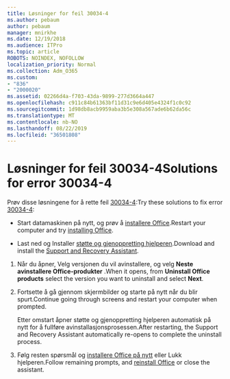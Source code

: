 ```yaml
---
title: Løsninger for feil 30034-4
ms.author: pebaum
author: pebaum
manager: mnirkhe
ms.date: 12/19/2018
ms.audience: ITPro
ms.topic: article
ROBOTS: NOINDEX, NOFOLLOW
localization_priority: Normal
ms.collection: Adm_O365
ms.custom:
- "836"
- "2000020"
ms.assetid: 02266d4a-f703-43da-9899-277d3664a447
ms.openlocfilehash: c911c84b61363bf11d31c9e6d405e4324f1c0c92
ms.sourcegitcommit: 1d98db8acb9959aba3b5e308a567ade6b62da56c
ms.translationtype: MT
ms.contentlocale: nb-NO
ms.lasthandoff: 08/22/2019
ms.locfileid: "36501808"
---
```

# <a name="solutions-for-error-30034-4"></a><span data-ttu-id="0bdf8-102">Løsninger for feil 30034-4</span><span class="sxs-lookup"><span data-stu-id="0bdf8-102">Solutions for error 30034-4</span></span>

<span data-ttu-id="0bdf8-103">Prøv disse løsningene for å rette feil [30034-4](https://support.office.com/article/d5df89a9-0507-4b4c-92f9-22f457e630aa?wt.mc_id=Alchemy_ClientDIA):</span><span class="sxs-lookup"><span data-stu-id="0bdf8-103">Try these solutions to fix error [30034-4](https://support.office.com/article/d5df89a9-0507-4b4c-92f9-22f457e630aa?wt.mc_id=Alchemy_ClientDIA):</span></span>
  
- <span data-ttu-id="0bdf8-104">Start datamaskinen på nytt, og prøv å [installere Office](https://portal.office.com/OLS/MySoftware.aspx).</span><span class="sxs-lookup"><span data-stu-id="0bdf8-104">Restart your computer and try [installing Office](https://portal.office.com/OLS/MySoftware.aspx).</span></span>

- <span data-ttu-id="0bdf8-105">Last ned og Installer [støtte og gjenoppretting hjelperen](https://aka.ms/SARA-OfficeUninstall-Alchemy).</span><span class="sxs-lookup"><span data-stu-id="0bdf8-105">Download and install the [Support and Recovery Assistant](https://aka.ms/SARA-OfficeUninstall-Alchemy).</span></span>

1. <span data-ttu-id="0bdf8-106">Når du åpner, Velg versjonen du vil avinstallere, og velg **Neste** **avinstallere Office-produkter** .</span><span class="sxs-lookup"><span data-stu-id="0bdf8-106">When it opens, from **Uninstall Office products** select the version you want to uninstall and select **Next**.</span></span>

2. <span data-ttu-id="0bdf8-107">Fortsette å gå gjennom skjermbilder og starte på nytt når du blir spurt.</span><span class="sxs-lookup"><span data-stu-id="0bdf8-107">Continue going through screens and restart your computer when prompted.</span></span>

    <span data-ttu-id="0bdf8-108">Etter omstart åpner støtte og gjenoppretting hjelperen automatisk på nytt for å fullføre avinstallasjonsprosessen.</span><span class="sxs-lookup"><span data-stu-id="0bdf8-108">After restarting, the Support and Recovery Assistant automatically re-opens to complete the uninstall process.</span></span>

3. <span data-ttu-id="0bdf8-109">Følg resten spørsmål og [installere Office på nytt](https://portal.office.com/OLS/MySoftware.aspx) eller Lukk hjelperen.</span><span class="sxs-lookup"><span data-stu-id="0bdf8-109">Follow remaining prompts, and [reinstall Office](https://portal.office.com/OLS/MySoftware.aspx) or close the assistant.</span></span>
